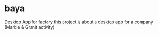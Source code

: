 # baya
Desktop App for factory
this project is about a desktop app for a company (Marble & Granit activity) 
